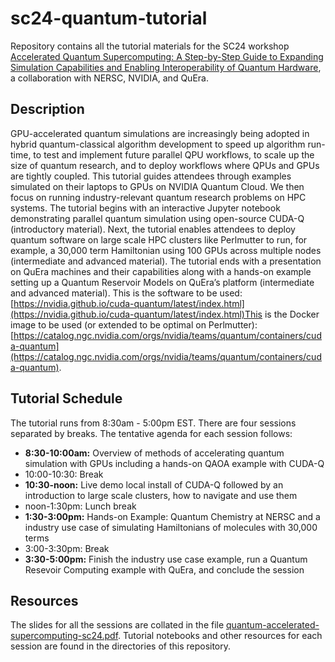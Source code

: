 # sc24-quantum-tutorial
Repository contains all the tutorial materials for the SC24 workshop [Accelerated Quantum Supercomputing: A Step-by-Step Guide to Expanding Simulation Capabilities and Enabling Interoperability of Quantum Hardware](https://sc24.conference-program.com/presentation/?id=tut167&sess=sess407), a collaboration with NERSC, NVIDIA, and QuEra. 

## Description
GPU-accelerated quantum simulations are increasingly being adopted in hybrid quantum-classical algorithm development to speed up algorithm run-time, to test and implement future parallel QPU workflows, to scale up the size of quantum research, and to deploy workflows where QPUs and GPUs are tightly coupled. This tutorial guides attendees through examples simulated on their laptops to GPUs on NVIDIA Quantum Cloud. We then focus on running industry-relevant quantum research problems on HPC systems. The tutorial begins with an interactive Jupyter notebook demonstrating parallel quantum simulation using open-source CUDA-Q (introductory material). Next, the tutorial enables attendees to deploy quantum software on large scale HPC clusters like Perlmutter to run, for example, a 30,000 term Hamiltonian using 100 GPUs across multiple nodes (intermediate and advanced material). The tutorial ends with a presentation on QuEra machines and their capabilities along with a hands-on example setting up a Quantum Reservoir Models on QuEra’s platform (intermediate and advanced material). This is the software to be used: [https://nvidia.github.io/cuda-quantum/latest/index.html](https://nvidia.github.io/cuda-quantum/latest/index.html)This is the Docker image to be used (or extended to be optimal on Perlmutter): [https://catalog.ngc.nvidia.com/orgs/nvidia/teams/quantum/containers/cuda-quantum](https://catalog.ngc.nvidia.com/orgs/nvidia/teams/quantum/containers/cuda-quantum).

## Tutorial Schedule

The tutorial runs from 8:30am - 5:00pm EST.  There are four sessions separated by breaks.  The tentative agenda for each session follows:

* **8:30-10:00am:** Overview of methods of accelerating quantum simulation with GPUs including a hands-on QAOA example with CUDA-Q 
* 10:00-10:30: Break
* **10:30-noon:** Live demo local install of CUDA-Q followed by an introduction to large scale clusters, how to navigate and use them 
* noon-1:30pm: Lunch break
* **1:30-3:00pm:** Hands-on Example: Quantum Chemistry at NERSC and a industry use case of simulating Hamiltonians of molecules with 30,000 terms
* 3:00-3:30pm: Break 
* **3:30-5:00pm:** Finish the industry use case example, run a Quantum Resevoir Computing example with QuEra, and conclude the session

## Resources
The slides for all the sessions are collated in the file [quantum-accelerated-supercomputing-sc24.pdf](quantum-accelerated-supercomputing-sc24.pdf). Tutorial notebooks and other resources for each session are found in the directories of this repository.
